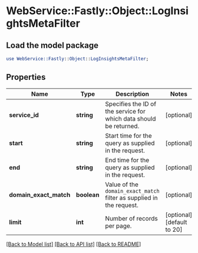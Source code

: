 # WebService::Fastly::Object::LogInsightsMetaFilter

## Load the model package
```perl
use WebService::Fastly::Object::LogInsightsMetaFilter;
```

## Properties
Name | Type | Description | Notes
------------ | ------------- | ------------- | -------------
**service_id** | **string** | Specifies the ID of the service for which data should be returned. | [optional] 
**start** | **string** | Start time for the query as supplied in the request. | [optional] 
**end** | **string** | End time for the query as supplied in the request. | [optional] 
**domain_exact_match** | **boolean** | Value of the `domain_exact_match` filter as supplied in the request. | [optional] 
**limit** | **int** | Number of records per page. | [optional] [default to 20]

[[Back to Model list]](../README.md#documentation-for-models) [[Back to API list]](../README.md#documentation-for-api-endpoints) [[Back to README]](../README.md)


